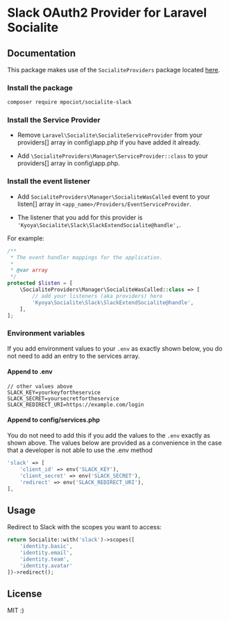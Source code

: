 # Slack OAuth2 Provider for Laravel Socialite

## Documentation

This package makes use of the `SocialiteProviders` package located [here](http://socialiteproviders.github.io/).  
 
### Install the package

```sh
composer require mpociot/socialite-slack
```

### Install the Service Provider

* Remove `Laravel\Socialite\SocialiteServiceProvider` from your providers[] array in config\app.php if you have added it already.

* Add `\SocialiteProviders\Manager\ServiceProvider::class` to your providers[] array in config\app.php.


### Install the event listener

* Add `SocialiteProviders\Manager\SocialiteWasCalled` event to your listen[] array in `<app_name>/Providers/EventServiceProvider`.


* The listener that you add for this provider is `'Kyoya\Socialite\Slack\SlackExtendSocialite@handle',`.

For example:

```php
/**
 * The event handler mappings for the application.
 *
 * @var array
 */
protected $listen = [
    \SocialiteProviders\Manager\SocialiteWasCalled::class => [
        // add your listeners (aka providers) here
        'Kyoya\Socialite\Slack\SlackExtendSocialite@handle',
    ],
];
```

### Environment variables

If you add environment values to your `.env` as exactly shown below, you do not need to add an entry to the services array.

#### Append to .env

```
// other values above
SLACK_KEY=yourkeyfortheservice
SLACK_SECRET=yoursecretfortheservice
SLACK_REDIRECT_URI=https://example.com/login   
```

#### Append to config/services.php

You do not need to add this if you add the values to the `.env` exactly as shown above. The values below are provided as a convenience in the case that a developer is not able to use the .env method

```php
'slack' => [
    'client_id' => env('SLACK_KEY'),
    'client_secret' => env('SLACK_SECRET'),
    'redirect' => env('SLACK_REDIRECT_URI'),  
], 
```

## Usage

Redirect to Slack with the scopes you want to access:

```php
return Socialite::with('slack')->scopes([
	'identity.basic',
	'identity.email',
	'identity.team',
	'identity.avatar'
])->redirect();
```

## License

MIT :)